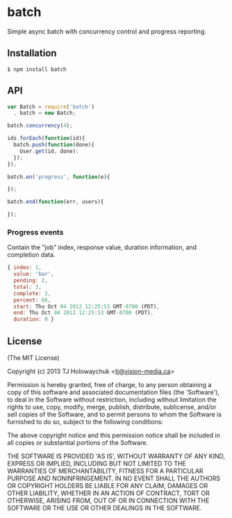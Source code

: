 
# batch

  Simple async batch with concurrency control and progress reporting.


<extoc></extoc>

## Installation

```
$ npm install batch
```

## API

```js
var Batch = require('batch')
  , batch = new Batch;

batch.concurrency(4);

ids.forEach(function(id){
  batch.push(function(done){
    User.get(id, done);
  });
});

batch.on('progress', function(e){

});

batch.end(function(err, users){

});
```

### Progress events

  Contain the "job" index, response value, duration information, and completion data.

```js
{ index: 1,
  value: 'bar',
  pending: 2,
  total: 3,
  complete: 2,
  percent: 66,
  start: Thu Oct 04 2012 12:25:53 GMT-0700 (PDT),
  end: Thu Oct 04 2012 12:25:53 GMT-0700 (PDT),
  duration: 0 }
```

## License

(The MIT License)

Copyright (c) 2013 TJ Holowaychuk &lt;tj@vision-media.ca&gt;

Permission is hereby granted, free of charge, to any person obtaining
a copy of this software and associated documentation files (the
'Software'), to deal in the Software without restriction, including
without limitation the rights to use, copy, modify, merge, publish,
distribute, sublicense, and/or sell copies of the Software, and to
permit persons to whom the Software is furnished to do so, subject to
the following conditions:

The above copyright notice and this permission notice shall be
included in all copies or substantial portions of the Software.

THE SOFTWARE IS PROVIDED 'AS IS', WITHOUT WARRANTY OF ANY KIND,
EXPRESS OR IMPLIED, INCLUDING BUT NOT LIMITED TO THE WARRANTIES OF
MERCHANTABILITY, FITNESS FOR A PARTICULAR PURPOSE AND NONINFRINGEMENT.
IN NO EVENT SHALL THE AUTHORS OR COPYRIGHT HOLDERS BE LIABLE FOR ANY
CLAIM, DAMAGES OR OTHER LIABILITY, WHETHER IN AN ACTION OF CONTRACT,
TORT OR OTHERWISE, ARISING FROM, OUT OF OR IN CONNECTION WITH THE
SOFTWARE OR THE USE OR OTHER DEALINGS IN THE SOFTWARE.
